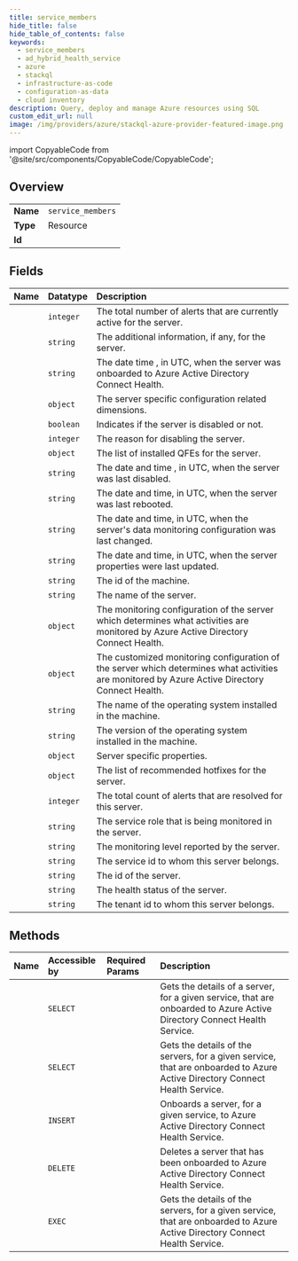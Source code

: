 ```yaml
---
title: service_members
hide_title: false
hide_table_of_contents: false
keywords:
  - service_members
  - ad_hybrid_health_service
  - azure    
  - stackql
  - infrastructure-as-code
  - configuration-as-data
  - cloud inventory
description: Query, deploy and manage Azure resources using SQL
custom_edit_url: null
image: /img/providers/azure/stackql-azure-provider-featured-image.png
---
```


import CopyableCode from '@site/src/components/CopyableCode/CopyableCode';




## Overview
<table><tbody>
<tr><td><b>Name</b></td><td><code>service_members</code></td></tr>
<tr><td><b>Type</b></td><td>Resource</td></tr>
<tr><td><b>Id</b></td><td><CopyableCode code="azure.ad_hybrid_health_service.service_members" /></td></tr>
</tbody></table>

## Fields
| Name | Datatype | Description |
|:-----|:---------|:------------|
| <CopyableCode code="activeAlerts" /> | `integer` | The total number of alerts that are currently active for the server. |
| <CopyableCode code="additionalInformation" /> | `string` | The additional information, if any, for the server. |
| <CopyableCode code="createdDate" /> | `string` | The date time , in UTC, when the server was onboarded to Azure Active Directory Connect Health. |
| <CopyableCode code="dimensions" /> | `object` | The server specific configuration related dimensions. |
| <CopyableCode code="disabled" /> | `boolean` | Indicates if the server is disabled or not.  |
| <CopyableCode code="disabledReason" /> | `integer` | The reason for disabling the server. |
| <CopyableCode code="installedQfes" /> | `object` | The list of installed QFEs for the server. |
| <CopyableCode code="lastDisabled" /> | `string` | The date and time , in UTC, when the server was last disabled. |
| <CopyableCode code="lastReboot" /> | `string` | The date and time, in UTC, when the server was last rebooted. |
| <CopyableCode code="lastServerReportedMonitoringLevelChange" /> | `string` | The date and time, in UTC, when the server's data monitoring configuration was last changed. |
| <CopyableCode code="lastUpdated" /> | `string` | The date and time, in UTC, when the server properties were last updated. |
| <CopyableCode code="machineId" /> | `string` | The id of the machine. |
| <CopyableCode code="machineName" /> | `string` | The name of the server. |
| <CopyableCode code="monitoringConfigurationsComputed" /> | `object` | The monitoring configuration of the server which determines what activities are monitored by Azure Active Directory Connect Health. |
| <CopyableCode code="monitoringConfigurationsCustomized" /> | `object` | The customized monitoring configuration of the server which determines what activities are monitored by Azure Active Directory Connect Health. |
| <CopyableCode code="osName" /> | `string` | The name of the operating system installed in the machine. |
| <CopyableCode code="osVersion" /> | `string` | The version of the operating system installed in the machine. |
| <CopyableCode code="properties" /> | `object` | Server specific properties. |
| <CopyableCode code="recommendedQfes" /> | `object` | The list of recommended hotfixes for the server. |
| <CopyableCode code="resolvedAlerts" /> | `integer` | The total count of alerts that are resolved for this server. |
| <CopyableCode code="role" /> | `string` | The service role that is being monitored in the server. |
| <CopyableCode code="serverReportedMonitoringLevel" /> | `string` | The monitoring level reported by the server. |
| <CopyableCode code="serviceId" /> | `string` | The service id to whom this server belongs. |
| <CopyableCode code="serviceMemberId" /> | `string` | The id of the server. |
| <CopyableCode code="status" /> | `string` | The health status of the server. |
| <CopyableCode code="tenantId" /> | `string` | The tenant id to whom this server belongs. |
## Methods
| Name | Accessible by | Required Params | Description |
|:-----|:--------------|:----------------|:------------|
| <CopyableCode code="get" /> | `SELECT` | <CopyableCode code="serviceMemberId, serviceName" /> | Gets the details of a server, for a given service, that are onboarded to Azure Active Directory Connect Health Service. |
| <CopyableCode code="list" /> | `SELECT` | <CopyableCode code="serviceName" /> | Gets the details of the servers, for a given service, that are onboarded to Azure Active Directory Connect Health Service. |
| <CopyableCode code="add" /> | `INSERT` | <CopyableCode code="serviceName" /> | Onboards  a server, for a given service, to Azure Active Directory Connect Health Service. |
| <CopyableCode code="delete" /> | `DELETE` | <CopyableCode code="serviceMemberId, serviceName" /> | Deletes a server that has been onboarded to Azure Active Directory Connect Health Service. |
| <CopyableCode code="_list" /> | `EXEC` | <CopyableCode code="serviceName" /> | Gets the details of the servers, for a given service, that are onboarded to Azure Active Directory Connect Health Service. |

